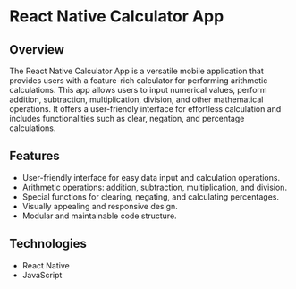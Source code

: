 # React Native Calculator App

## Overview

The React Native Calculator App is a versatile mobile application that provides users with a feature-rich calculator for performing arithmetic calculations. This app allows users to input numerical values, perform addition, subtraction, multiplication, division, and other mathematical operations. It offers a user-friendly interface for effortless calculation and includes functionalities such as clear, negation, and percentage calculations.

## Features

- User-friendly interface for easy data input and calculation operations.
- Arithmetic operations: addition, subtraction, multiplication, and division.
- Special functions for clearing, negating, and calculating percentages.
- Visually appealing and responsive design.
- Modular and maintainable code structure.

## Technologies

- React Native
- JavaScript
